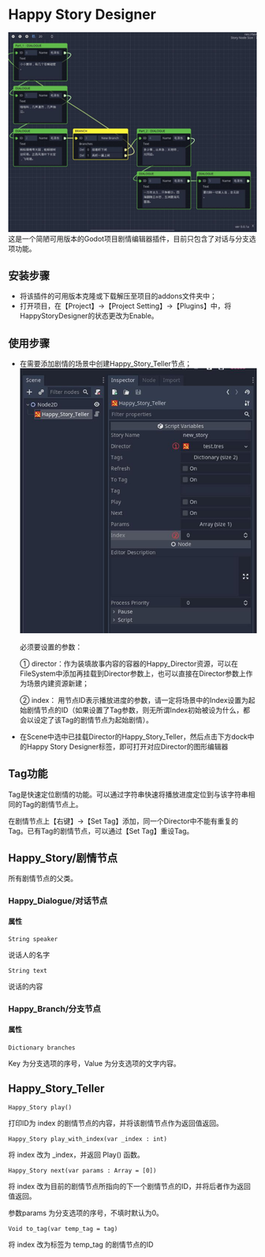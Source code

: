# Happy Story Designer
![avatar](docres/sample.jpg)
这是一个简陋可用版本的Godot项目剧情编辑器插件，目前只包含了对话与分支选项功能。

## 安装步骤

* 将该插件的可用版本克隆或下载解压至项目的addons文件夹中；
* 打开项目，在【Project】→【Project Setting】→【Plugins】中，将HappyStoryDesigner的状态更改为Enable。

## 使用步骤

* 在需要添加剧情的场景中创建Happy_Story_Teller节点；
![avatar](docres/teller_pic.jpg)

    必须要设置的参数：

     ① director：作为装填故事内容的容器的Happy_Director资源，可以在FileSystem中添加再挂载到Director参数上，也可以直接在Director参数上作为场景内建资源新建；
     
     ② index： 用节点ID表示播放进度的参数，请一定将场景中的Index设置为起始剧情节点的ID（如果设置了Tag参数，则无所谓Index初始被设为什么，都会以设定了该Tag的剧情节点为起始剧情）。

* 在Scene中选中已挂载Director的Happy_Story_Teller，然后点击下方dock中的Happy Story Designer标签，即可打开对应Director的图形编辑器

## Tag功能

Tag是快速定位剧情的功能。可以通过字符串快速将播放进度定位到与该字符串相同的Tag的剧情节点上。

在剧情节点上【右键】→【Set Tag】添加，同一个Director中不能有重复的Tag。已有Tag的剧情节点，可以通过【Set Tag】重设Tag。

## Happy_Story/剧情节点
所有剧情节点的父类。

### Happy_Dialogue/对话节点
#### 属性

    String speaker
说话人的名字

    String text
说话的内容

### Happy_Branch/分支节点
#### 属性

    Dictionary branches
Key 为分支选项的序号，Value 为分支选项的文字内容。

## Happy_Story_Teller

    Happy_Story play() 

打印ID为 index 的剧情节点的内容，并将该剧情节点作为返回值返回。

    Happy_Story play_with_index(var _index : int)

将 index 改为 _index，并返回 Play() 函数。

    Happy_Story next(var params : Array = [0])

将 index 改为目前的剧情节点所指向的下一个剧情节点的ID，并将后者作为返回值返回。

参数params 为分支选项的序号，不填时默认为0。

    Void to_tag(var temp_tag = tag)

将 index 改为标签为 temp_tag 的剧情节点的ID